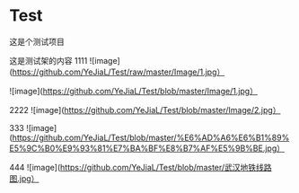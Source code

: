 # Test
这是个测试项目

这是测试架的内容
1111
![image](https://github.com/YeJiaL/Test/raw/master/Image/1.jpg）

![image](https://github.com/YeJiaL/Test/blob/master/Image/1.jpg）



2222
![image](https://github.com/YeJiaL/Test/blob/master/Image/2.jpg）

333
![image](https://github.com/YeJiaL/Test/blob/master/%E6%AD%A6%E6%B1%89%E5%9C%B0%E9%93%81%E7%BA%BF%E8%B7%AF%E5%9B%BE.jpg）


444
![image](https://github.com/YeJiaL/Test/blob/master/武汉地铁线路图.jpg）



